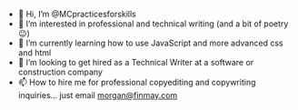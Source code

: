 - 👋 Hi, I’m @MCpracticesforskills
- 👀 I’m interested in professional and technical writing (and a bit of poetry 😉)
- 🌱 I’m currently learning how to use JavaScript and more advanced css and html
- 💞️ I’m looking to get hired as a Technical Writer at a software or construction company
- 📫 How to hire me for professional copyediting and copywriting inquiries... just email morgan@finmay.com

<!---
MCpracticesforskills/MCpracticesforskills is a ✨ special ✨ repository because its `README.md` (this file) appears on your GitHub profile.
You can click the Preview link to take a look at your changes.
--->
